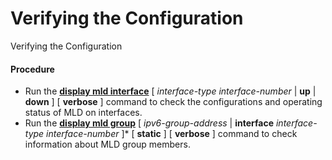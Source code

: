 Verifying the Configuration
===========================

Verifying the Configuration

#### Procedure

* Run the [**display mld interface**](cmdqueryname=display+mld+interface) [ *interface-type* *interface-number* | **up** | **down** ] [ **verbose** ] command to check the configurations and operating status of MLD on interfaces.
* Run the [**display mld group**](cmdqueryname=display+mld+group) [ *ipv6-group-address* | **interface** *interface-type* *interface-number* ]\* [ **static** ] [ **verbose** ] command to check information about MLD group members.